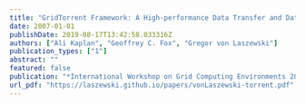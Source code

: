 ```yaml
---
title: "GridTorrent Framework: A High-performance Data Transfer and Data Sharing Framework for Scientific Computing"
date: 2007-01-01
publishDate: 2019-08-17T13:42:58.033316Z
authors: ["Ali Kaplan", "Geoffrey C. Fox", "Gregor von Laszewski"]
publication_types: ["1"]
abstract: ""
featured: false
publication: "*International Workshop on Grid Computing Environments 2007 (GCE07)*"
url_pdf: "https://laszewski.github.io/papers/vonLaszewski-torrent.pdf"
---
```


